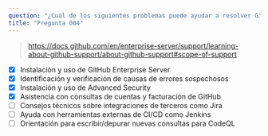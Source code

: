 ```yaml
---
question: "¿Cuál de los siguientes problemas puede ayudar a resolver GitHub Support? (Elige cuatro.)"
title: "Pregunta 004"
---
```


> https://docs.github.com/en/enterprise-server/support/learning-about-github-support/about-github-support#scope-of-support
- [x] Instalación y uso de GitHub Enterprise Server
- [x] Identificación y verificación de causas de errores sospechosos
- [x] Instalación y uso de Advanced Security
- [x] Asistencia con consultas de cuentas y facturación de GitHub
- [ ] Consejos técnicos sobre integraciones de terceros como Jira
- [ ] Ayuda con herramientas externas de CI/CD como Jenkins
- [ ] Orientación para escribir/depurar nuevas consultas para CodeQL
